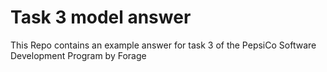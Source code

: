 # Task 3 model answer
This Repo contains an example answer for task 3 of the PepsiCo Software Development Program by Forage